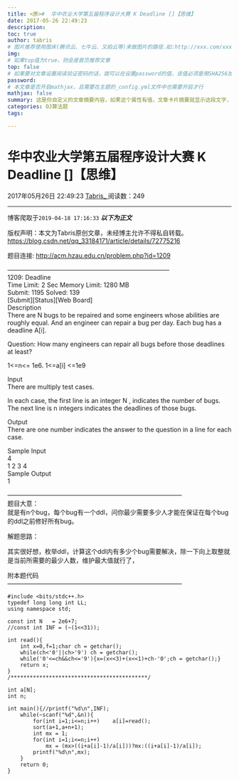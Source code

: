 ```yaml
---
title: <原>#  华中农业大学第五届程序设计大赛 K Deadline []【思维】
date: 2017-05-26 22:49:23
description:
toc: true
author: tabris
# 图片推荐使用图床(腾讯云、七牛云、又拍云等)来做图片的路径.如:http://xxx.com/xxx.jpg
img: 
# 如果top值为true，则会是首页推荐文章
top: false
# 如果要对文章设置阅读验证密码的话，就可以在设置password的值，该值必须是用SHA256加密后的密码，防止被他人识破
password: 
# 本文章是否开启mathjax，且需要在主题的_config.yml文件中也需要开启才行
mathjax: false
summary: 这是你自定义的文章摘要内容，如果这个属性有值，文章卡片摘要就显示这段文字，否则程序会自动截取文章的部分内容作为摘要
categories: OJ算法题
tags:

---
```





#  华中农业大学第五届程序设计大赛 K Deadline []【思维】

2017年05月26日 22:49:23  [ Tabris_ ](https://me.csdn.net/qq_33184171) 阅读数：249


--- 
 博客爬取于`2019-04-18 17:16:33`
***以下为正文***

版权声明：本文为Tabris原创文章，未经博主允许不得私自转载。
https://blog.csdn.net/qq_33184171/article/details/72775216

题目连接: [ http://acm.hzau.edu.cn/problem.php?id=1209
](http://acm.hzau.edu.cn/problem.php?id=1209)

——————————————————————————  
1209: Deadline  
Time Limit: 2 Sec Memory Limit: 1280 MB  
Submit: 1195 Solved: 139  
[Submit][Status][Web Board]  
Description  
There are N bugs to be repaired and some engineers whose abilities are roughly
equal. And an engineer can repair a bug per day. Each bug has a deadline A[i].

Question: How many engineers can repair all bugs before those deadlines at
least?

1<=n<= 1e6. 1<=a[i] <=1e9

Input  
There are multiply test cases.

In each case, the first line is an integer N , indicates the number of bugs.
The next line is n integers indicates the deadlines of those bugs.

Output  
There are one number indicates the answer to the question in a line for each
case.

Sample Input  
4  
1 2 3 4  
Sample Output  
1

————————————————————————————  
题目大意：  
就是有n个bug，每个bug有一个ddl，问你最少需要多少人才能在保证在每个bug的ddl之前修好所有bug。

解题思路：

其实很好想，枚举ddl，计算这个ddl内有多少个bug需要解决，除一下向上取整就是当前所需要的最少人数，维护最大值就行了，

附本题代码  
————————————————————————————

    
    
    #include <bits/stdc++.h>
    typedef long long int LL;
    using namespace std;
    
    const int N   = 2e6+7;
    //const int INF = (~(1<<31));
    
    int read(){
        int x=0,f=1;char ch = getchar();
        while(ch<'0'||ch>'9') ch = getchar();
        while('0'<=ch&&ch<='9'){x=(x<<3)+(x<<1)+ch-'0';ch = getchar();}
        return x;
    }
    /*******************************************/
    
    int a[N];
    int n;
    
    int main(){//printf("%d\n",INF);
        while(~scanf("%d",&n)){
            for(int i=1;i<=n;i++)    a[i]=read();
            sort(a+1,a+n+1);
            int mx = 1;
            for(int i=1;i<=n;i++)
                mx = (mx>((i+a[i]-1)/a[i]))?mx:((i+a[i]-1)/a[i]);
            printf("%d\n",mx);
        }
        return 0;
    }
    

